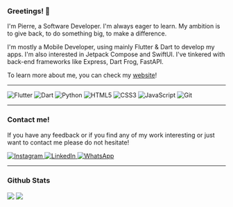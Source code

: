 ### Greetings! :wave:


I'm Pierre, a Software Developer. I'm always eager to learn. My ambition is to give back, to do something big, to make a difference.

I'm mostly a Mobile Developer, using mainly Flutter & Dart to develop my apps. I'm also interested in Jetpack Compose and SwiftUI. I've tinkered with back-end frameworks like Express, Dart Frog, FastAPI.

To learn more about me, you can check my <a href="sabbaghpierre.github.io" target="_blank">website</a>!

---

<p>
<img alt="Flutter" src="https://img.shields.io/badge/Flutter-075B9A?logo=flutter&logoColor=white&style=for-the-badge"/>
<img alt="Dart" src="https://img.shields.io/badge/Dart-04599C?logo=dart&logoColor=white&style=for-the-badge"/>
<img alt="Python" src="https://img.shields.io/badge/Python-3776AB?logo=python&logoColor=white&style=for-the-badge"/>
<img alt="HTML5" src="https://img.shields.io/badge/HTML5-E54D26?logo=html5&logoColor=white&style=for-the-badge"/>
<img alt="CSS3" src="https://img.shields.io/badge/CSS3-379AD5?logo=css3&logoColor=white&style=for-the-badge"/>
<img alt="JavaScript" src="https://img.shields.io/badge/JavaScript-F7DF1E?logo=javascript&logoColor=white&style=for-the-badge"/>
<img alt="Git" src="https://img.shields.io/badge/Git-F05032?logo=git&logoColor=white&style=for-the-badge"/>
</p>

---

### Contact me!

If you have any feedback or if you find any of my work interesting or just want to contact me please do not hesitate!

<p>
  <a href="https://www.instagram.com/sabbaghpierre/">
    <img alt="Instagram" src="https://img.shields.io/badge/Instagram-E4405F?logo=instagram&logoColor=white&style&style=social" />
  </a>
    <a href="https://www.linkedin.com/in/sabbaghpierre/">
    <img alt="LinkedIn" src="https://img.shields.io/badge/LinkedIn-0077B5?logo=LinkedIn&logoColor=white&style&style=social" />
  </a>
  <a href="https://wa.me/96176630992">
    <img alt="WhatsApp" src="https://img.shields.io/badge/WhatsApp-25D366?logo=WhatsApp&logoColor=white&style&style=social" />
  </a>
 </p>
 
 ---
 
 ### Github Stats
 <div>
 <img align="center" src="https://github-readme-stats.vercel.app/api/top-langs/?username=sabbaghpierre&layout=default&theme=apprentice&hide_border=true" />
  <img align="center" src="https://github-readme-stats.vercel.app/api?username=sabbaghpierre&layout=default&theme=apprentice&hide_border=true" />
<div>
